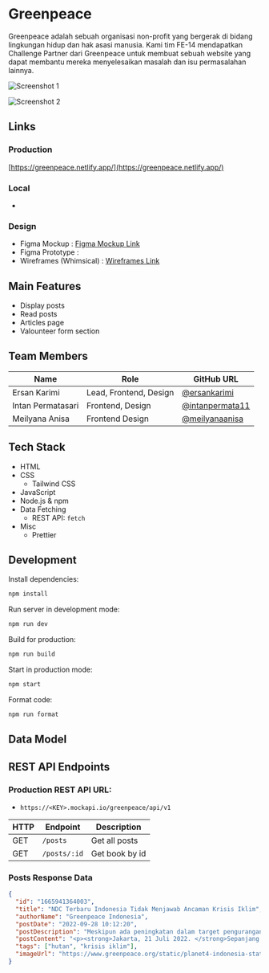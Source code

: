 # Greenpeace

Greenpeace adalah sebuah organisasi non-profit yang bergerak di bidang lingkungan hidup dan hak asasi manusia. Kami tim FE-14 mendapatkan Challenge Partner dari Greenpeace untuk membuat sebuah website yang dapat membantu mereka menyelesaikan masalah dan isu permasalahan lainnya.

![Screenshot 1]()

![Screenshot 2]()

## Links

### Production

[https://greenpeace.netlify.app/](https://greenpeace.netlify.app/)

### Local

-

### Design

- Figma Mockup           : [Figma Mockup Link](https://www.figma.com/file/aI1EYZmKVtY4N4LioeZpt0/Halo-Buku-Design)
- Figma Prototype        :
- Wireframes (Whimsical) : [Wireframes Link](https://whimsical.com/greenpeace-wireframe-PF2tuqF2hMAvC8R775c7Xa@7YNFXnKbYkjeN7qQXEaz4)

## Main Features

- Display posts
- Read posts
- Articles page
- Valounteer form section

## Team Members

| Name              | Role                   | GitHub URL                                           |
| ----------------- | ---------------------- | ---------------------------------------------------- |
| Ersan Karimi      | Lead, Frontend, Design | [@ersankarimi](https://github.com/ersankarimi)       |
| Intan Permatasari | Frontend, Design       | [@intanpermata11](https://github.com/intanpermata11) |
| Meilyana Anisa    | Frontend Design        | [@meilyanaanisa](https://github.com/meilyanaanisa)   |

## Tech Stack

- HTML
- CSS
  - Tailwind CSS
- JavaScript
- Node.js & npm
- Data Fetching
  - REST API: `fetch`
- Misc
  - Prettier

## Development

Install dependencies:

```sh
npm install
```

Run server in development mode:

```sh
npm run dev
```

Build for production:

```sh
npm run build
```

Start in production mode:

```sh
npm start
```

Format code:

```sh
npm run format
```

## Data Model

## REST API Endpoints

### Production REST API URL:

- `https://<KEY>.mockapi.io/greenpeace/api/v1`

| HTTP | Endpoint     | Description    |
| ---- | ------------ | -------------- |
| GET  | `/posts`     | Get all posts  |
| GET  | `/posts/:id` | Get book by id |

### Posts Response Data

```json
{
  "id": "1665941364003",
  "title": "NDC Terbaru Indonesia Tidak Menjawab Ancaman Krisis Iklim",
  "authorName": "Greenpeace Indonesia",
  "postDate": "2022-09-28 10:12:20",
  "postDescription": "Meskipun ada peningkatan dalam target pengurangan emisi, dari 29% menjadi 31.89% dengan usaha sendiri di tahun 2030, dan dari 41% menjadi 43.2% jika dengan bantuan internasional, namun enhanced NDC ini masih jauh dari harapan publik untuk melindungi masa depan Indonesia dari dampak buruk krisis iklim.",
  "postContent": "<p><strong>Jakarta, 21 Juli 2022. </strong>Sepanjang bulan Februari hingga Juni 2022 sejumlah organisasi dari gerakan Pawai Bebas Plastik [1] melakukan kegiatan <em>brand audit</em> di 11 titik pantai yang tersebar di 10 provinsi. Hasilnya, kemasan dari Unilever, Indofood dan Mayora Indah menjadi tiga besar penyumbang sampah kemasan plastik sekali pakai.</p> <p><em>Brand audit </em>ini bertujuan untuk mengetahui siapa produsen pemilik merek-merek yang kemasannya mencemari sungai, pantai dan lingkungan di Indonesia.&nbsp;</p> <p>Hasil <em>brand audit</em> yang dilakukan oleh gerakan Pawai Bebas Plastik dari bulan Februari hingga Juni 2022 di 27 titik pantai di Indonesia menunjukkan, produsen Indofood, Unilever dan Mayora Indah menempati sebagai 3 besar penyumbang sampah kemasan plastik sekali pakai yang mencemari 27 titik pantai di Indonesia. Pawai Bebas Plastik menemukan jenis kemasan plastik yang terbanyak selama <em>Brand Audit</em> adalah kemasan plastik sekali pakai yaitu sachet sebanyak 79,7 persen dari total temuan sampah plastik, ujar Tenia dari Divers Clean Action (DCA) [2]&nbsp;</p>",
  "tags": ["hutan", "krisis iklim"],
  "imageUrl": "https://www.greenpeace.org/static/planet4-indonesia-stateless/2021/11/beb8946b-gp1swjin_web_size-768x512.jpg"
}
```
